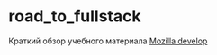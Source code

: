 # road_to_fullstack

Краткий обзор учебного материала [Mozilla develop](https://developer.mozilla.org/ru/docs/Learn)
